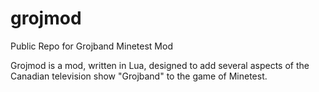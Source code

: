 # grojmod
Public Repo for Grojband Minetest Mod

Grojmod is a mod, written in Lua, designed to add several aspects of the Canadian television show "Grojband" to the game of Minetest.
